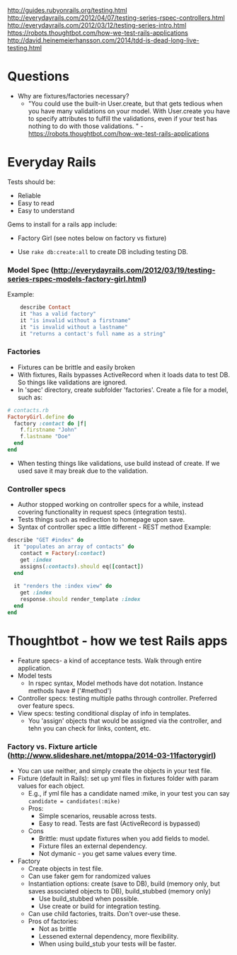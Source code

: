http://guides.rubyonrails.org/testing.html
http://everydayrails.com/2012/04/07/testing-series-rspec-controllers.html
    http://everydayrails.com/2012/03/12/testing-series-intro.html
https://robots.thoughtbot.com/how-we-test-rails-applications
http://david.heinemeierhansson.com/2014/tdd-is-dead-long-live-testing.html

# Questions
- Why are fixtures/factories necessary?
    +  "You could use the built-in User.create, but that gets tedious when you have many validations on your model. With User.create you have to specify attributes to fulfill the validations, even if your test has nothing to do with those validations. " - https://robots.thoughtbot.com/how-we-test-rails-applications

# Everyday Rails
Tests should be:
- Reliable
- Easy to read
- Easy to understand

Gems to install for a rails app include:
- Factory Girl (see notes below on factory vs fixture)

- Use `rake db:create:all` to create DB including testing DB.

### Model Spec (http://everydayrails.com/2012/03/19/testing-series-rspec-models-factory-girl.html)
Example:
```ruby
    describe Contact
    it "has a valid factory"
    it "is invalid without a firstname"
    it "is invalid without a lastname"
    it "returns a contact's full name as a string"
```

### Factories
- Fixtures can be brittle and easily broken
- With fixtures, Rails bypasses ActiveRecord when it loads data to test DB.  So things like validations are ignored.
- In 'spec' directory, create subfolder 'factories'.  Create a file for a model, such as:
```ruby
# contacts.rb
FactoryGirl.define do
  factory :contact do |f|
    f.firstname "John"
    f.lastname "Doe"
  end
end
```
- When testing things like validations, use build instead of create.  If we used save it may break due to the validation.

### Controller specs
- Author stopped working on controller specs for a while, instead covering functionality in request specs (integration tests).
- Tests things such as redirection to homepage upon save.
- Syntax of controller spec a little different - REST method
Example:
```ruby
describe "GET #index" do
  it "populates an array of contacts" do
    contact = Factory(:contact)
    get :index
    assigns(:contacts).should eq([contact])
  end
  
  it "renders the :index view" do
    get :index
    response.should render_template :index
  end
end
```


# Thoughtbot - how we test Rails apps
- Feature specs-  a kind of acceptance tests.  Walk through entire application.
- Model tests
    + In rspec syntax, Model methods have dot notation.  Instance methods have # ('#method')
- Controller specs: testing multiple paths through controller.  Preferred over feature specs.
- View specs: testing conditional display of info in templates.
    + You 'assign' objects that would be assigned via the controller, and tehn you can check for links, content, etc.


### Factory vs. Fixture article (http://www.slideshare.net/mtoppa/2014-03-11factorygirl)
- You can use neither, and simply create the objects in your test file.
- Fixture (default in Rails): set up yml files in fixtures folder with param values for each object.
    + E.g., if yml file has a candidate named :mike, in your test you can say `candidate = candidates(:mike)`
    + Pros:
        + Simple scenarios, reusable across tests.
        + Easy to read.  Tests are fast (ActiveRecord is bypassed)
    + Cons
        * Brittle: must update fixtures when you add fields to model.
        * Fixture files an external dependency.
        * Not dymanic - you get same values every time.
- Factory
    + Create objects in test file.
    + Can use faker gem for randomized values
    + Instantiation options: create (save to DB), build (memory only, but saves associated objects to DB), build_stubbed (memory only)
        * Use build_stubbed when possible.
        * Use create or build for integration testing.
    + Can use child factories, traits.  Don't over-use these.
    + Pros of factories:
        * Not as brittle
        * Lessened external dependency, more flexibility.
        * When using build_stub your tests will be faster.

